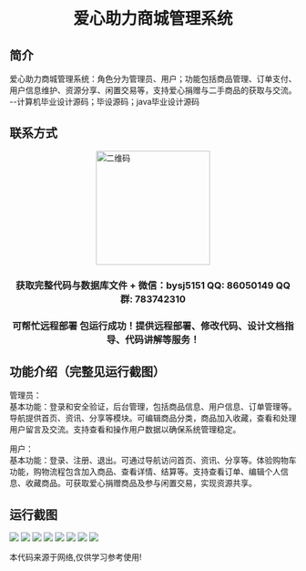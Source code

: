 <p><h1 align="center">爱心助力商城管理系统</h1></p>

## 简介
爱心助力商城管理系统：角色分为管理员、用户；功能包括商品管理、订单支付、用户信息维护、资源分享、闲置交易等，支持爱心捐赠与二手商品的获取与交流。    --计算机毕业设计源码；毕设源码；java毕业设计源码


## 联系方式
<img src="https://bs-1329754181.cos.ap-shanghai.myqcloud.com/wx.jpg" alt="二维码" style="display: block; margin: 0 auto;" width="200px">
<p><h3 align="center">获取完整代码与数据库文件 + 微信：bysj5151 QQ: 86050149 QQ群: 783742310</h3></p>
<p><h3 align="center">可帮忙远程部署 包运行成功！提供远程部署、修改代码、设计文档指导、代码讲解等服务！</h3></p>

## 功能介绍（完整见运行截图）
管理员：  
基本功能：登录和安全验证，后台管理，包括商品信息、用户信息、订单管理等。导航提供首页、资讯、分享等模块。可编辑商品分类，商品加入收藏，查看和处理用户留言及交流。支持查看和操作用户数据以确保系统管理稳定。

用户：  
基本功能：登录、注册、退出。可通过导航访问首页、资讯、分享等。体验购物车功能，购物流程包含加入商品、查看详情、结算等。支持查看订单、编辑个人信息、收藏商品。可获取爱心捐赠商品及参与闲置交易，实现资源共享。


## 运行截图
![](imgs/588112-20220717082456552-1921763599.png)
![](imgs/588112-20220717082519557-1087076219.png)
![](imgs/588112-20220717082525952-141528796.png)
![](imgs/588112-20220717082529680-379797372.png)
![](imgs/588112-20220717082533211-1343056694.png)
![](imgs/588112-20220717082537474-131744518.png)
![](imgs/588112-20220717082541532-889355652.png)
![](imgs/588112-20220717082546021-1101465211.png)

<p>本代码来源于网络,仅供学习参考使用!</p>
